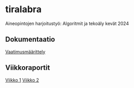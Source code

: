 # tiralabra
Aineopintojen harjoitustyö: Algoritmit ja tekoäly kevät 2024

## Dokumentaatio
[Vaatimusmäärittely](documentation/vaatimusmaarittely.md)

## Viikkoraportit
[Viikko 1](documentation/viikkoraportit/viikko1.md)
[Viikko 2](documentation/viikkoraportit/viikko2.md)
